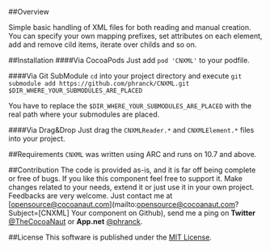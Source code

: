 ##Overview

Simple basic handling of XML files for both reading and manual creation. You can specify your own mapping prefixes, set attributes on each element, add and remove cild items, iterate over childs and so on.


##Installation
####Via CocoaPods
Just add `pod 'CNXML'` to your podfile.


####Via Git SubModule
`cd` into your project directory and execute `git submodule add https://github.com/phranck/CNXML.git $DIR_WHERE_YOUR_SUBMODULES_ARE_PLACED`

You have to replace the `$DIR_WHERE_YOUR_SUBMODULES_ARE_PLACED` with the real path where your submodules are placed.


####Via Drag&Drop
Just drag the `CNXMLReader.*` and `CNXMLElement.*` files into your project.


##Requirements
`CNXML` was written using ARC and runs on 10.7 and above.


##Contribution
The code is provided as-is, and it is far off being complete or free of bugs. If you like this component feel free to support it. Make changes related to your needs, extend it or just use it in your own project. Feedbacks are very welcome. Just contact me at [opensource@cocoanaut.com](mailto:opensource@cocoanaut.com?Subject=[CNXML] Your component on Github), send me a ping on **Twitter** [@TheCocoaNaut](http://twitter.com/TheCocoaNaut) or **App.net** [@phranck](https://alpha.app.net/phranck). 


##License
This software is published under the [MIT License](http://cocoanaut.mit-license.org).
